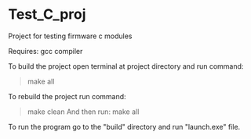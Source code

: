 # Test_C_proj
Project for testing firmware c modules

Requires: gcc compiler

To build the project open terminal at project directory and run command:
> make all

To rebuild the project run command:
> make clean
And then run:
> make all

To run the program go to the "build" directory and run "launch.exe" file.